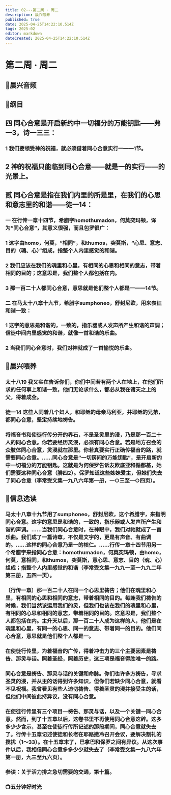 ```yaml
---
title: 02---第二周 · 周二
description: 晨兴喂养
published: true
date: 2025-04-25T14:22:10.514Z
tags: 2025-02
editor: markdown
dateCreated: 2025-04-25T14:22:10.514Z
---
```


# 第二周 · 周二
## 🎵晨兴音频

## 📖纲目

## 四   同心合意是开启新约中一切福分的万能钥匙——弗一3，诗一三三：

### 1   我们要领受神的祝福，就必须借着同心合意实行一——1节。

## 2   神的祝福只能临到同心合意——就是一的实行——的光景上。

## 贰   同心合意是指在我们内里的所是里，在我们的心思和意志里的和谐——徒一14：

### 一   在行传一章十四节，希腊字homothumadon，何莫突玛顿，译为“同心合意”，其意义很强，而且包罗很广：

### 1   这字由homo，何莫，“相同”，和thumos，突莫斯，“心思、意志、目的（魂、心）”组成，指整个人内里感觉的和谐。

### 2   我们应该在我们的魂里和心里，有相同的心思和相同的意志，带着相同的目的；这意思是，我们整个人都包括在内。

### 3   那一百二十人都同心合意，意思就是他们整个人都是一——14节。

### 二   在马太十八章十九节，希腊字sumphoneo，舒封尼欧，用来表征和谐一致：

### 1   这字的意思是和谐的，一致的，指乐器或人发声所产生和谐的声调；信徒中间内里感觉的和谐，就像一首和谐的乐曲。

### 2   当我们同心合意时，我们对神就成了一首愉悦的乐曲。

## 📖晨兴喂养

### 太十八19    我又实在告诉你们，你们中间若有两个人在地上，在他们所求的任何事上和谐一致，他们无论求什么，都必从我在诸天之上的父，得着成全。

### 徒一14    这些人同着几个妇人，和耶稣的母亲马利亚，并耶稣的兄弟，都同心合意，坚定持续地祷告。

### 将福音书和使徒行传分开的界石，不是圣灵里的浸，乃是那一百二十人的同心合意。你若要经历灵浸，必须有同心合意。若是地方召会的众肢体同心合意，灵浸就在那里。你若真要实行正确传福音的路，就需要同心合意。……同心合意是“一切房间的万能钥匙”，是开启新约中一切福分的万能钥匙。这就是为何保罗告诉友欧底亚和循都基，她们需要这种同心合意（腓四2）。保罗知道这些姊妹爱主，但她们失去了同心合意（李常受文集一九八六年第一册，一○三至一○四页）。

## 📖信息选读

### 马太十八章十九节用了sumphoneo，舒封尼欧，这个希腊字，来指明同心合意。这字的意思是和谐的，一致的，指乐器或人发声所产生和谐的声调。……当我们同心合意时，在神眼中，我们对祂就成了一首乐曲。我们成了一篇诗章，不仅是文字的，更是有声音、有曲调的。……这样的同心合意乃是一的核仁。……行传一章十四节用另一个希腊字来指同心合意：homothumadon，何莫突玛顿，由homo，何莫，意相同，和thumos，突莫斯，意心思、意志、目的（魂、心）组成；指整个人内里感觉的和谐（李常受文集一九九一至一九九二年第三册，五四一页）。

### 〔行传一章〕那一百二十人在同一个心思里祷告；他们在魂里和心里，有相同的心思和相同的意志，带着相同的目的。每逢我们祷告的时候，我们当然该运用我们的灵，但我们也该在我们的魂里和心里，有相同的心思和相同的意志，带着相同的目的。这意思是，我们整个人都包括在内。主升天以后，那一百二十人成为这样的人，他们是在魂里和心里，有同一的心思、同一的意志、带着同一的目的。他们同心合意，意思就是他们整个人都是一。

### 在使徒行传里，为着福音的广传，得着冲击力的三个主要因素是祷告、那灵与话。照着圣经，照着历史，这三项是福音得胜唯一的路。

### 同心合意是祷告、那灵与话的关键和命脉。你们也许多方祷告，寻求圣灵的浸，并从主的话得到许多知识，但你们若缺少同心合意，就看不见祝福。我曾看见有些人迫切祷告、得着圣灵的浸并接受主的话，但他们中间彼此持异议，没有同心合意。

### 在使徒行传里有三个项目—祷告、那灵与话，以及一个关键—同心合意。然而，到了十五章以后，这卷书里不再使用同心合意这辞。这多多少少含示，甚至在使徒行传所记述的那段期间，同心合意就失去了。行传十五章记述使徒和长老在耶路撒冷召开会议，要解决割礼的搅扰（1～33）。在十五章末了，巴拿巴和保罗之间有异议。从这次事件以后，我相信同心合意多多少少就失去了（李常受文集一九八六年第一册，九三至九六页）。

### 参读：关于活力排之急切需要的交通，第十篇。

### 📺五分钟好时光